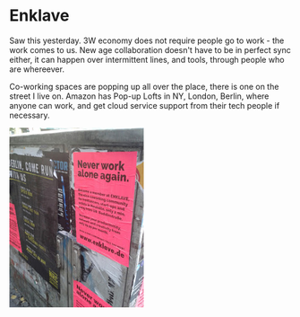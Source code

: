 # Enklave

Saw this yesterday. 3W  economy does not require people go to work - the work comes to us. New age collaboration doesn't have to be in perfect sync 
either, it can happen over intermittent lines, and tools, through people
 who are whereever.

Co-working spaces are popping up all over the place, there is one on
the street I live on. Amazon has Pop-up Lofts in NY, London, Berlin,
where anyone can work, and get cloud service support from their tech
people if necessary.








![](enk.jpg)

